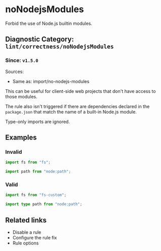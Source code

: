 # noNodejsModules

Forbid the use of Node.js builtin modules.

## Diagnostic Category: `lint/correctness/noNodejsModules`

### Since: `v1.5.0`

Sources: 
- Same as: import/no-nodejs-modules

This can be useful for client-side web projects that don't have access to those modules.

The rule also isn't triggered if there are dependencies declared in the `package.json` that match
the name of a built-in Node.js module.

Type-only imports are ignored.

## Examples

### Invalid

```js
import fs from "fs";
```

```js
import path from "node:path";
```

### Valid

```js
import fs from "fs-custom";
```

```ts
import type path from "node:path";
```

## Related links

- Disable a rule
- Configure the rule fix
- Rule options